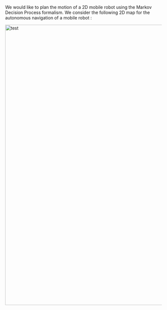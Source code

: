 We would like to plan the motion of a 2D mobile robot using the Markov Decision Process formalism. 
We consider the following 2D map for the autonomous navigation of a mobile robot : 

<img src="./Files/Images/rlRobot.png" alt="test" height="900" width="900"> 
